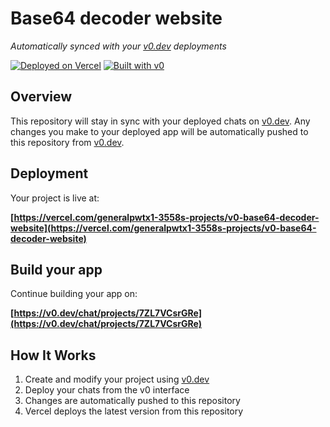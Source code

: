 # Base64 decoder website

*Automatically synced with your [v0.dev](https://v0.dev) deployments*

[![Deployed on Vercel](https://img.shields.io/badge/Deployed%20on-Vercel-black?style=for-the-badge&logo=vercel)](https://vercel.com/generalpwtx1-3558s-projects/v0-base64-decoder-website)
[![Built with v0](https://img.shields.io/badge/Built%20with-v0.dev-black?style=for-the-badge)](https://v0.dev/chat/projects/7ZL7VCsrGRe)

## Overview

This repository will stay in sync with your deployed chats on [v0.dev](https://v0.dev).
Any changes you make to your deployed app will be automatically pushed to this repository from [v0.dev](https://v0.dev).

## Deployment

Your project is live at:

**[https://vercel.com/generalpwtx1-3558s-projects/v0-base64-decoder-website](https://vercel.com/generalpwtx1-3558s-projects/v0-base64-decoder-website)**

## Build your app

Continue building your app on:

**[https://v0.dev/chat/projects/7ZL7VCsrGRe](https://v0.dev/chat/projects/7ZL7VCsrGRe)**

## How It Works

1. Create and modify your project using [v0.dev](https://v0.dev)
2. Deploy your chats from the v0 interface
3. Changes are automatically pushed to this repository
4. Vercel deploys the latest version from this repository